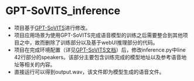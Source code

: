 # GPT-SoVITS_inference

- 项目基于[GPT-SoVITS](https://github.com/RVC-Boss/GPT-SoVITS)进行修改。
- 项目应用场景为使用GPT-SoVITS完成语音模型的训练之后需要整合到其他项目之中，故而删除了训练部分以及基于webUI推理部分的代码。
- 项目在完成环境配置（详见[GPT-SoVITS文档](./README_origin.md)）后，修改inference.py中line 42行部分的speakers。该部分主要包含训练完成的模型地址以及参考语音地址等相关的内容。
- 直接运行可以得到output.wav，该文件即为模型生成的语音文件。